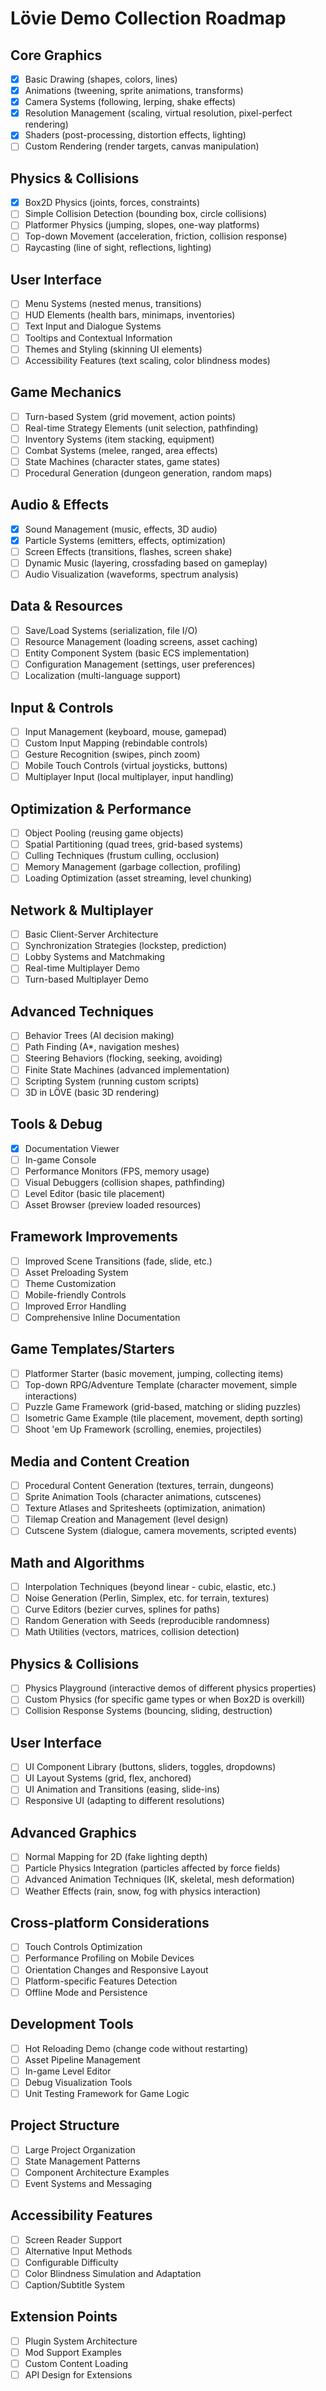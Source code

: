 # Lövie Demo Collection Roadmap

## Core Graphics
- [x] Basic Drawing (shapes, colors, lines)
- [x] Animations (tweening, sprite animations, transforms)
- [x] Camera Systems (following, lerping, shake effects)
- [x] Resolution Management (scaling, virtual resolution, pixel-perfect rendering)
- [x] Shaders (post-processing, distortion effects, lighting)
- [ ] Custom Rendering (render targets, canvas manipulation)

## Physics & Collisions
- [x] Box2D Physics (joints, forces, constraints)
- [ ] Simple Collision Detection (bounding box, circle collisions)
- [ ] Platformer Physics (jumping, slopes, one-way platforms)
- [ ] Top-down Movement (acceleration, friction, collision response)
- [ ] Raycasting (line of sight, reflections, lighting)

## User Interface
- [ ] Menu Systems (nested menus, transitions)
- [ ] HUD Elements (health bars, minimaps, inventories)
- [ ] Text Input and Dialogue Systems
- [ ] Tooltips and Contextual Information
- [ ] Themes and Styling (skinning UI elements)
- [ ] Accessibility Features (text scaling, color blindness modes)

## Game Mechanics
- [ ] Turn-based System (grid movement, action points)
- [ ] Real-time Strategy Elements (unit selection, pathfinding)
- [ ] Inventory Systems (item stacking, equipment)
- [ ] Combat Systems (melee, ranged, area effects)
- [ ] State Machines (character states, game states)
- [ ] Procedural Generation (dungeon generation, random maps)

## Audio & Effects
- [x] Sound Management (music, effects, 3D audio)
- [x] Particle Systems (emitters, effects, optimization)
- [ ] Screen Effects (transitions, flashes, screen shake)
- [ ] Dynamic Music (layering, crossfading based on gameplay)
- [ ] Audio Visualization (waveforms, spectrum analysis)

## Data & Resources
- [ ] Save/Load Systems (serialization, file I/O)
- [ ] Resource Management (loading screens, asset caching)
- [ ] Entity Component System (basic ECS implementation)
- [ ] Configuration Management (settings, user preferences)
- [ ] Localization (multi-language support)

## Input & Controls
- [ ] Input Management (keyboard, mouse, gamepad)
- [ ] Custom Input Mapping (rebindable controls)
- [ ] Gesture Recognition (swipes, pinch zoom)
- [ ] Mobile Touch Controls (virtual joysticks, buttons)
- [ ] Multiplayer Input (local multiplayer, input handling)

## Optimization & Performance
- [ ] Object Pooling (reusing game objects)
- [ ] Spatial Partitioning (quad trees, grid-based systems)
- [ ] Culling Techniques (frustum culling, occlusion)
- [ ] Memory Management (garbage collection, profiling)
- [ ] Loading Optimization (asset streaming, level chunking)

## Network & Multiplayer
- [ ] Basic Client-Server Architecture
- [ ] Synchronization Strategies (lockstep, prediction)
- [ ] Lobby Systems and Matchmaking
- [ ] Real-time Multiplayer Demo
- [ ] Turn-based Multiplayer Demo

## Advanced Techniques
- [ ] Behavior Trees (AI decision making)
- [ ] Path Finding (A*, navigation meshes)
- [ ] Steering Behaviors (flocking, seeking, avoiding)
- [ ] Finite State Machines (advanced implementation)
- [ ] Scripting System (running custom scripts)
- [ ] 3D in LÖVE (basic 3D rendering)

## Tools & Debug
- [x] Documentation Viewer
- [ ] In-game Console
- [ ] Performance Monitors (FPS, memory usage)
- [ ] Visual Debuggers (collision shapes, pathfinding)
- [ ] Level Editor (basic tile placement)
- [ ] Asset Browser (preview loaded resources)

## Framework Improvements
- [ ] Improved Scene Transitions (fade, slide, etc.)
- [ ] Asset Preloading System
- [ ] Theme Customization
- [ ] Mobile-friendly Controls
- [ ] Improved Error Handling
- [ ] Comprehensive Inline Documentation

## Game Templates/Starters
- [ ] Platformer Starter (basic movement, jumping, collecting items)
- [ ] Top-down RPG/Adventure Template (character movement, simple interactions)
- [ ] Puzzle Game Framework (grid-based, matching or sliding puzzles)
- [ ] Isometric Game Example (tile placement, movement, depth sorting)
- [ ] Shoot 'em Up Framework (scrolling, enemies, projectiles)

## Media and Content Creation
- [ ] Procedural Content Generation (textures, terrain, dungeons)
- [ ] Sprite Animation Tools (character animations, cutscenes)
- [ ] Texture Atlases and Spritesheets (optimization, animation)
- [ ] Tilemap Creation and Management (level design)
- [ ] Cutscene System (dialogue, camera movements, scripted events)

## Math and Algorithms
- [ ] Interpolation Techniques (beyond linear - cubic, elastic, etc.)
- [ ] Noise Generation (Perlin, Simplex, etc. for terrain, textures)
- [ ] Curve Editors (bezier curves, splines for paths)
- [ ] Random Generation with Seeds (reproducible randomness)
- [ ] Math Utilities (vectors, matrices, collision detection)

## Physics & Collisions
- [ ] Physics Playground (interactive demos of different physics properties)
- [ ] Custom Physics (for specific game types or when Box2D is overkill)
- [ ] Collision Response Systems (bouncing, sliding, destruction)

## User Interface
- [ ] UI Component Library (buttons, sliders, toggles, dropdowns)
- [ ] UI Layout Systems (grid, flex, anchored)
- [ ] UI Animation and Transitions (easing, slide-ins)
- [ ] Responsive UI (adapting to different resolutions)

## Advanced Graphics
- [ ] Normal Mapping for 2D (fake lighting depth)
- [ ] Particle Physics Integration (particles affected by force fields)
- [ ] Advanced Animation Techniques (IK, skeletal, mesh deformation)
- [ ] Weather Effects (rain, snow, fog with physics interaction)

## Cross-platform Considerations
- [ ] Touch Controls Optimization
- [ ] Performance Profiling on Mobile Devices
- [ ] Orientation Changes and Responsive Layout
- [ ] Platform-specific Features Detection
- [ ] Offline Mode and Persistence

## Development Tools
- [ ] Hot Reloading Demo (change code without restarting)
- [ ] Asset Pipeline Management
- [ ] In-game Level Editor
- [ ] Debug Visualization Tools
- [ ] Unit Testing Framework for Game Logic

## Project Structure
- [ ] Large Project Organization
- [ ] State Management Patterns
- [ ] Component Architecture Examples
- [ ] Event Systems and Messaging

## Accessibility Features
- [ ] Screen Reader Support
- [ ] Alternative Input Methods
- [ ] Configurable Difficulty
- [ ] Color Blindness Simulation and Adaptation
- [ ] Caption/Subtitle System

## Extension Points
- [ ] Plugin System Architecture
- [ ] Mod Support Examples
- [ ] Custom Content Loading
- [ ] API Design for Extensions

